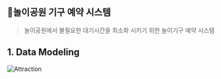 ## 🚂놀이공원 기구 예약 시스템
> 놀이공원에서 불필요한 대기시간을 최소화 시키기 위한 놀이기구 예약 시스템

## 1. Data Modeling
![Attraction](https://user-images.githubusercontent.com/57335699/130541157-dd8fde11-2f02-48e6-b5e9-0b2f201a71d7.PNG)


